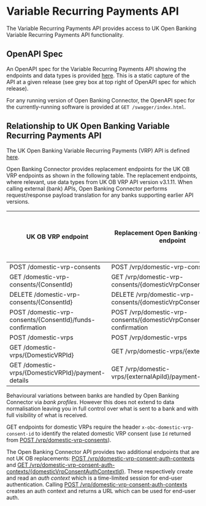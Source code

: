 ﻿# Variable Recurring Payments API

The Variable Recurring Payments API provides access to UK Open Banking Variable Recurring Payments API functionality.

## OpenAPI Spec

An OpenAPI spec for the Variable Recurring Payments API showing the endpoints and data types is provided [here](./openapi.md). This is a static capture of the API at a given release (see grey box at top right of OpenAPI spec for which release).

For any running version of Open Banking Connector, the OpenAPI spec for the currently-running software is provided at `GET /swagger/index.html`.

## Relationship to UK Open Banking Variable Recurring Payments API

The UK Open Banking Variable Recurring Payments (VRP) API is defined [here](https://openbankinguk.github.io/read-write-api-site3/v3.1.11/profiles/vrp-profile.html).

Open Banking Connector provides replacement endpoints for the UK OB VRP endpoints as shown in the following table. The replacement endpoints, where relevant, use data types from UK OB VRP API version v3.1.11. When calling external (bank) APIs, Open Banking Connector performs request/response payload translation for any banks supporting earlier API versions.

| UK OB VRP endpoint                                         | Replacement Open Banking Connector endpoint                               | Requires header `x-obc-domestic-vrp-consent-id`?
|------------------------------------------------------------|---------------------------------------------------------------------------|-
| POST /domestic-vrp-consents                                | POST /vrp/domestic-vrp-consents                                           | :white_large_square:
| GET /domestic-vrp-consents/{ConsentId}                     | GET /vrp/domestic-vrp-consents/{domesticVrpConsentId}                     |  :white_large_square:
| DELETE /domestic-vrp-consents/{ConsentId}                  | DELETE /vrp/domestic-vrp-consents/{domesticVrpConsentId}                  | :white_large_square:
| POST /domestic-vrp-consents/{ConsentId}/funds-confirmation | POST /vrp/domestic-vrp-consents/{domesticVrpConsentId}/funds-confirmation | :white_large_square:
| POST /domestic-vrps                                        | POST /vrp/domestic-vrps                                                   | :white_large_square:
| GET /domestic-vrps/{DomesticVRPId}                         | GET /vrp/domestic-vrps/{externalApiId}                                    | :white_check_mark: 
| GET /domestic-vrps/{DomesticVRPId}/payment-details         | GET /vrp/domestic-vrps/{externalApiId}/payment-details                    |:white_check_mark: 

Behavioural variations between banks are handled by Open Banking Connector via *bank profiles*. However this does not extend to data normalisation leaving you in full control over what is sent to a bank and with full visibility of what is received.

GET endpoints for domestic VRPs require the header `x-obc-domestic-vrp-consent-id` to identify the related domestic VRP consent (use `Id` returned from [POST /vrp/domestic-vrp-consents](./openapi.md)).

The Open Banking Connector API provides two additional endpoints that are not UK OB replacements: [POST /vrp/domestic-vrp-consent-auth-contexts](./openapi.md) and [GET /vrp/domestic-vrp-consent-auth-contexts/{domesticVrpConsentAuthContextId}](./openapi.md). These respectively create and read an *auth context* which is a time-limited session for end-user authentication. Calling [POST /vrp/domestic-vrp-consent-auth-contexts](./openapi.md) creates an auth context and returns a URL which can be used for end-user auth.
